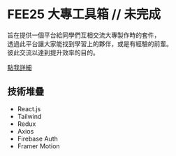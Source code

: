 # FEE25 大專工具箱 // 未完成
旨在提供一個平台給同學們互相交流大專製作時的套件，<br/>
透過此平台讓大家能找到學習上的夥伴，或是有經驗的前輩。<br/>
彼此交流以達到提升效率的目的。

[點我詳細](https://github.com/Holin5566/holin5566.github.io "點我詳細")

## 技術堆疊
- React.js
- Tailwind
- Redux
- Axios
- Firebase Auth
- Framer Motion

